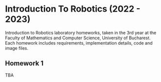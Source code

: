 # Introduction To Robotics (2022 - 2023)

Introduction to Robotics laboratory homeworks, taken in the 3rd year at the Faculty of Mathematics and Computer Science, University of Bucharest. Each homework includes requirements, implementation details, code and image files.
  
## Homework 1
TBA
